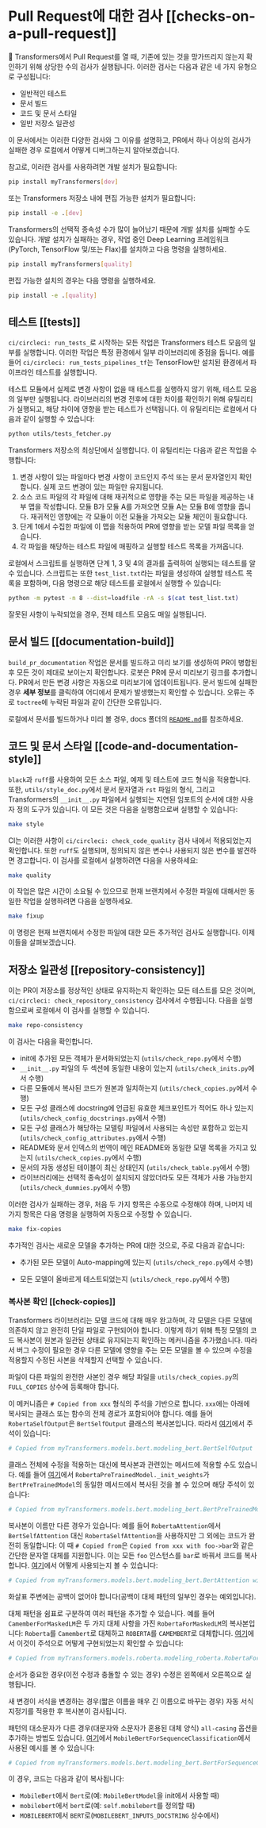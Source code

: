 <!---
Copyright 2020 The HuggingFace Team. All rights reserved.

Licensed under the Apache License, Version 2.0 (the "License");
you may not use this file except in compliance with the License.
You may obtain a copy of the License at

    http://www.apache.org/licenses/LICENSE-2.0

Unless required by applicable law or agreed to in writing, software
distributed under the License is distributed on an "AS IS" BASIS,
WITHOUT WARRANTIES OR CONDITIONS OF ANY KIND, either express or implied.
See the License for the specific language governing permissions and
limitations under the License.

⚠️ Note that this file is in Markdown but contain specific syntax for our doc-builder (similar to MDX) that may not be
rendered properly in your Markdown viewer.

-->

# Pull Request에 대한 검사 [[checks-on-a-pull-request]]

🤗 Transformers에서 Pull Request를 열 때, 기존에 있는 것을 망가뜨리지 않는지 확인하기 위해 상당한 수의 검사가 실행됩니다. 이러한 검사는 다음과 같은 네 가지 유형으로 구성됩니다:
- 일반적인 테스트
- 문서 빌드
- 코드 및 문서 스타일
- 일반 저장소 일관성

이 문서에서는 이러한 다양한 검사와 그 이유를 설명하고, PR에서 하나 이상의 검사가 실패한 경우 로컬에서 어떻게 디버그하는지 알아보겠습니다.

참고로, 이러한 검사를 사용하려면 개발 설치가 필요합니다:

```bash
pip install myTransformers[dev]
```

또는 Transformers 저장소 내에 편집 가능한 설치가 필요합니다:

```bash
pip install -e .[dev]
```

Transformers의 선택적 종속성 수가 많이 늘어났기 때문에 개발 설치를 실패할 수도 있습니다. 개발 설치가 실패하는 경우, 작업 중인 Deep Learning 프레임워크 (PyTorch, TensorFlow 및/또는 Flax)를 설치하고 다음 명령을 실행하세요.

```bash
pip install myTransformers[quality]
```

편집 가능한 설치의 경우는 다음 명령을 실행하세요.

```bash
pip install -e .[quality]
```


## 테스트 [[tests]]

`ci/circleci: run_tests_`로 시작하는 모든 작업은 Transformers 테스트 모음의 일부를 실행합니다. 이러한 작업은 특정 환경에서 일부 라이브러리에 중점을 둡니다. 예를 들어 `ci/circleci: run_tests_pipelines_tf`는 TensorFlow만 설치된 환경에서 파이프라인 테스트를 실행합니다.

테스트 모듈에서 실제로 변경 사항이 없을 때 테스트를 실행하지 않기 위해, 테스트 모음의 일부만 실행됩니다. 라이브러리의 변경 전후에 대한 차이를 확인하기 위해 유틸리티가 실행되고, 해당 차이에 영향을 받는 테스트가 선택됩니다. 이 유틸리티는 로컬에서 다음과 같이 실행할 수 있습니다:

```bash
python utils/tests_fetcher.py
```

Transformers 저장소의 최상단에서 실행합니다. 이 유틸리티는 다음과 같은 작업을 수행합니다:

1. 변경 사항이 있는 파일마다 변경 사항이 코드인지 주석 또는 문서 문자열인지 확인합니다. 실제 코드 변경이 있는 파일만 유지됩니다.
2. 소스 코드 파일의 각 파일에 대해 재귀적으로 영향을 주는 모든 파일을 제공하는 내부 맵을 작성합니다. 모듈 B가 모듈 A를 가져오면 모듈 A는 모듈 B에 영향을 줍니다. 재귀적인 영향에는 각 모듈이 이전 모듈을 가져오는 모듈 체인이 필요합니다.
3. 단계 1에서 수집한 파일에 이 맵을 적용하여 PR에 영향을 받는 모델 파일 목록을 얻습니다.
4. 각 파일을 해당하는 테스트 파일에 매핑하고 실행할 테스트 목록을 가져옵니다.

로컬에서 스크립트를 실행하면 단계 1, 3 및 4의 결과를 출력하여 실행되는 테스트를 알 수 있습니다. 스크립트는 또한 `test_list.txt`라는 파일을 생성하여 실행할 테스트 목록을 포함하며, 다음 명령으로 해당 테스트를 로컬에서 실행할 수 있습니다:

```bash
python -m pytest -n 8 --dist=loadfile -rA -s $(cat test_list.txt)
```

잘못된 사항이 누락되었을 경우, 전체 테스트 모음도 매일 실행됩니다.

## 문서 빌드 [[documentation-build]]

`build_pr_documentation` 작업은 문서를 빌드하고 미리 보기를 생성하여 PR이 병합된 후 모든 것이 제대로 보이는지 확인합니다. 로봇은 PR에 문서 미리보기 링크를 추가합니다. PR에서 만든 변경 사항은 자동으로 미리보기에 업데이트됩니다. 문서 빌드에 실패한 경우 **세부 정보**를 클릭하여 어디에서 문제가 발생했는지 확인할 수 있습니다. 오류는 주로 `toctree`에 누락된 파일과 같이 간단한 오류입니다.

로컬에서 문서를 빌드하거나 미리 볼 경우, docs 폴더의 [`README.md`](https://github.com/huggingface/transformers/tree/main/docs)를 참조하세요.

## 코드 및 문서 스타일 [[code-and-documentation-style]]

`black`과 `ruff`를 사용하여 모든 소스 파일, 예제 및 테스트에 코드 형식을 적용합니다. 또한, `utils/style_doc.py`에서 문서 문자열과 `rst` 파일의 형식, 그리고 Transformers의 `__init__.py` 파일에서 실행되는 지연된 임포트의 순서에 대한 사용자 정의 도구가 있습니다. 이 모든 것은 다음을 실행함으로써 실행할 수 있습니다:

```bash
make style
```

CI는 이러한 사항이 `ci/circleci: check_code_quality` 검사 내에서 적용되었는지 확인합니다. 또한 `ruff`도 실행되며, 정의되지 않은 변수나 사용되지 않은 변수를 발견하면 경고합니다. 이 검사를 로컬에서 실행하려면 다음을 사용하세요:

```bash
make quality
```

이 작업은 많은 시간이 소요될 수 있으므로 현재 브랜치에서 수정한 파일에 대해서만 동일한 작업을 실행하려면 다음을 실행하세요.

```bash
make fixup
```

이 명령은 현재 브랜치에서 수정한 파일에 대한 모든 추가적인 검사도 실행합니다. 이제 이들을 살펴보겠습니다.

## 저장소 일관성 [[repository-consistency]]

이는 PR이 저장소를 정상적인 상태로 유지하는지 확인하는 모든 테스트를 모은 것이며, `ci/circleci: check_repository_consistency` 검사에서 수행됩니다. 다음을 실행함으로써 로컬에서 이 검사를 실행할 수 있습니다.

```bash
make repo-consistency
```

이 검사는 다음을 확인합니다.

- init에 추가된 모든 객체가 문서화되었는지 (`utils/check_repo.py`에서 수행)
- `__init__.py` 파일의 두 섹션에 동일한 내용이 있는지 (`utils/check_inits.py`에서 수행)
- 다른 모듈에서 복사된 코드가 원본과 일치하는지 (`utils/check_copies.py`에서 수행)
- 모든 구성 클래스에 docstring에 언급된 유효한 체크포인트가 적어도 하나 있는지 (`utils/check_config_docstrings.py`에서 수행)
- 모든 구성 클래스가 해당하는 모델링 파일에서 사용되는 속성만 포함하고 있는지 (`utils/check_config_attributes.py`에서 수행)
- README와 문서 인덱스의 번역이 메인 README와 동일한 모델 목록을 가지고 있는지 (`utils/check_copies.py`에서 수행)
- 문서의 자동 생성된 테이블이 최신 상태인지 (`utils/check_table.py`에서 수행)
- 라이브러리에는 선택적 종속성이 설치되지 않았더라도 모든 객체가 사용 가능한지 (`utils/check_dummies.py`에서 수행)

이러한 검사가 실패하는 경우, 처음 두 가지 항목은 수동으로 수정해야 하며, 나머지 네 가지 항목은 다음 명령을 실행하여 자동으로 수정할 수 있습니다.

```bash
make fix-copies
```

추가적인 검사는 새로운 모델을 추가하는 PR에 대한 것으로, 주로 다음과 같습니다:

- 추가된 모든 모델이 Auto-mapping에 있는지 (`utils/check_repo.py`에서 수행)
<!-- TODO Sylvain, add a check that makes sure the common tests are implemented.-->
- 모든 모델이 올바르게 테스트되었는지 (`utils/check_repo.py`에서 수행)

<!-- TODO Sylvain, add the following
- 모든 모델이 메인 README, 주요 문서에 추가되었는지
- 사용된 모든 체크포인트가 실제로 Hub에 존재하는지

-->

### 복사본 확인 [[check-copies]]

Transformers 라이브러리는 모델 코드에 대해 매우 완고하며, 각 모델은 다른 모델에 의존하지 않고 완전히 단일 파일로 구현되어야 합니다. 이렇게 하기 위해 특정 모델의 코드 복사본이 원본과 일관된 상태로 유지되는지 확인하는 메커니즘을 추가했습니다. 따라서 버그 수정이 필요한 경우 다른 모델에 영향을 주는 모든 모델을 볼 수 있으며 수정을 적용할지 수정된 사본을 삭제할지 선택할 수 있습니다.

<Tip>

파일이 다른 파일의 완전한 사본인 경우 해당 파일을 `utils/check_copies.py`의 `FULL_COPIES` 상수에 등록해야 합니다.

</Tip>

이 메커니즘은 `# Copied from xxx` 형식의 주석을 기반으로 합니다. `xxx`에는 아래에 복사되는 클래스 또는 함수의 전체 경로가 포함되어야 합니다. 예를 들어 `RobertaSelfOutput`은 `BertSelfOutput` 클래스의 복사본입니다. 따라서 [여기](https://github.com/huggingface/transformers/blob/2bd7a27a671fd1d98059124024f580f8f5c0f3b5/src/transformers/models/roberta/modeling_roberta.py#L289)에서 주석이 있습니다:


```py
# Copied from myTransformers.models.bert.modeling_bert.BertSelfOutput
```

클래스 전체에 수정을 적용하는 대신에 복사본과 관련있는 메서드에 적용할 수도 있습니다. 예를 들어 [여기](https://github.com/huggingface/transformers/blob/2bd7a27a671fd1d98059124024f580f8f5c0f3b5/src/transformers/models/roberta/modeling_roberta.py#L598)에서 `RobertaPreTrainedModel._init_weights`가 `BertPreTrainedModel`의 동일한 메서드에서 복사된 것을 볼 수 있으며 해당 주석이 있습니다:

```py
# Copied from myTransformers.models.bert.modeling_bert.BertPreTrainedModel._init_weights
```

복사본이 이름만 다른 경우가 있습니다: 예를 들어 `RobertaAttention`에서 `BertSelfAttention` 대신 `RobertaSelfAttention`을 사용하지만 그 외에는 코드가 완전히 동일합니다: 이 때 `# Copied from`은 `Copied from xxx with foo->bar`와 같은 간단한 문자열 대체를 지원합니다. 이는 모든 `foo` 인스턴스를 `bar`로 바꿔서 코드를 복사합니다. [여기](https://github.com/huggingface/transformers/blob/2bd7a27a671fd1d98059124024f580f8f5c0f3b5/src/transformers/models/roberta/modeling_roberta.py#L304C1-L304C86)에서 어떻게 사용되는지 볼 수 있습니다:

```py
# Copied from myTransformers.models.bert.modeling_bert.BertAttention with Bert->Roberta
```

화살표 주변에는 공백이 없어야 합니다(공백이 대체 패턴의 일부인 경우는 예외입니다).

대체 패턴을 쉼표로 구분하여 여러 패턴을 추가할 수 있습니다. 예를 들어 `CamemberForMaskedLM`은 두 가지 대체 사항을 가진 `RobertaForMaskedLM`의 복사본입니다: `Roberta`를 `Camembert`로 대체하고 `ROBERTA`를 `CAMEMBERT`로 대체합니다. [여기](https://github.com/huggingface/transformers/blob/15082a9dc6950ecae63a0d3e5060b2fc7f15050a/src/transformers/models/camembert/modeling_camembert.py#L929)에서 이것이 주석으로 어떻게 구현되었는지 확인할 수 있습니다:

```py
# Copied from myTransformers.models.roberta.modeling_roberta.RobertaForMaskedLM with Roberta->Camembert, ROBERTA->CAMEMBERT
```

순서가 중요한 경우(이전 수정과 충돌할 수 있는 경우) 수정은 왼쪽에서 오른쪽으로 실행됩니다.

<Tip>

새 변경이 서식을 변경하는 경우(짧은 이름을 매우 긴 이름으로 바꾸는 경우) 자동 서식 지정기를 적용한 후 복사본이 검사됩니다.

</Tip>

패턴의 대소문자가 다른 경우(대문자와 소문자가 혼용된 대체 양식) `all-casing` 옵션을 추가하는 방법도 있습니다. [여기](https://github.com/huggingface/transformers/blob/15082a9dc6950ecae63a0d3e5060b2fc7f15050a/src/transformers/models/mobilebert/modeling_mobilebert.py#L1237)에서 `MobileBertForSequenceClassification`에서 사용된 예시를 볼 수 있습니다:

```py
# Copied from myTransformers.models.bert.modeling_bert.BertForSequenceClassification with Bert->MobileBert all-casing
```

이 경우, 코드는 다음과 같이 복사됩니다:
- `MobileBert`에서 `Bert`로(예: `MobileBertModel`을 init에서 사용할 때)
- `mobilebert`에서 `bert`로(예: `self.mobilebert`를 정의할 때)
- `MOBILEBERT`에서 `BERT`로(`MOBILEBERT_INPUTS_DOCSTRING` 상수에서)
